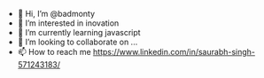 - 👋 Hi, I’m @badmonty
- 👀 I’m interested in inovation
- 🌱 I’m currently learning javascript
- 💞️ I’m looking to collaborate on ...
- 📫 How to reach me https://www.linkedin.com/in/saurabh-singh-571243183/

<!---
Saurabh Singh/badmonty is a ✨ special ✨ repository because its `README.md` (this file) appears on your GitHub profile.
You can click the Preview link to take a look at your changes.
--->
